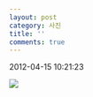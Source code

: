 ```yaml
---
layout: post
category: 사진
title: ''
comments: true
---
```

2012-04-15 10:21:23


  

![][link0]

  


[link0]:https://t1.daumcdn.net/cfile/tistory/20768C3E4F8A228D04
